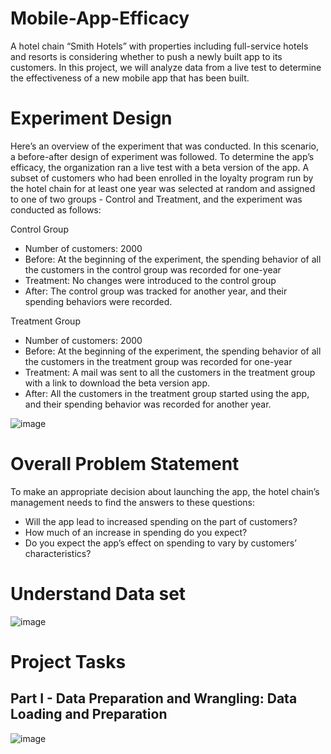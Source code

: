 # Mobile-App-Efficacy
A hotel chain “Smith Hotels” with properties including full-service hotels and resorts is considering whether to push a newly built app to its customers.  In this project, we will analyze data from a live test to determine the effectiveness of a new mobile app that has been built.

# Experiment Design
Here’s an overview of the experiment that was conducted. In this scenario, a before-after design of experiment was followed. To determine the app’s efficacy, the organization ran a live test with a beta version of the app.
A subset of customers who had been enrolled in the loyalty program run by the hotel chain for at least one year was selected at random and assigned to one of two groups - Control and Treatment, and the experiment was conducted as follows:

Control Group
- Number of customers: 2000 
- Before: At the beginning of the experiment, the spending behavior of all the customers in the control group was recorded for one-year
- Treatment: No changes were introduced to the control group
- After: The control group was tracked for another year, and their spending behaviors were recorded.

Treatment Group
- Number of customers: 2000 
- Before: At the beginning of the experiment, the spending behavior of all the customers in the treatment group was recorded for one-year
- Treatment: A mail was sent to all the customers in the treatment group with a link to download the beta version app. 
- After: All the customers in the treatment group started using the app, and their spending behavior was recorded for another year.

![image](https://user-images.githubusercontent.com/43742200/225185286-c4a819bc-8029-4fc9-b2ad-9b0a67f94c44.png)

# Overall Problem Statement
To make an appropriate decision about launching the app, the hotel chain’s management needs to find the answers to these questions:
- Will the app lead to increased spending on the part of customers?
- How much of an increase in spending do you expect? 
- Do you expect the app’s effect on spending to vary by customers’ characteristics?

# Understand Data set

![image](https://user-images.githubusercontent.com/43742200/225185465-a694211f-5e2b-4bdf-8943-50a3e30bc108.png)

# Project Tasks
## Part I - Data Preparation and Wrangling: Data Loading and Preparation

![image](https://user-images.githubusercontent.com/43742200/225488526-c8193a67-243f-4dba-84f7-bbcf2c0b94a2.png)


